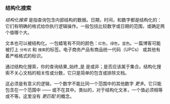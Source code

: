 ### 结构化搜索

_结构化搜索_ 是指查询包含内部结构的数据。日期，时间，和数字都是结构化的：它们有明确的格式给你执行逻辑操作。一般包括比较数字或日期的范围，或确定两个值哪个大。

文本也可以被结构化。一包蜡笔有不同的颜色：`红色`，`绿色`，`蓝色`。一篇博客可能被打上 `分布式` 和 `搜索`的标签。电子商务产品有商品统一代码（UPCs） 或其他有着严格格式的标识。

通过结构化搜索，你的查询结果_始终_是 是或非；是否应该属于集合。结构化搜索不关心文档的相关性或分数，它只是简单的包含或排除文档。

这必须是有意义的逻辑，一个数字不能比同一个范围中的其他数字 _更多_。它只能包含在一个范围中 —— 或不在其中。类似的，对于结构化文本，一个值必须相等或不等。这里没有 _更匹配_ 的概念。
